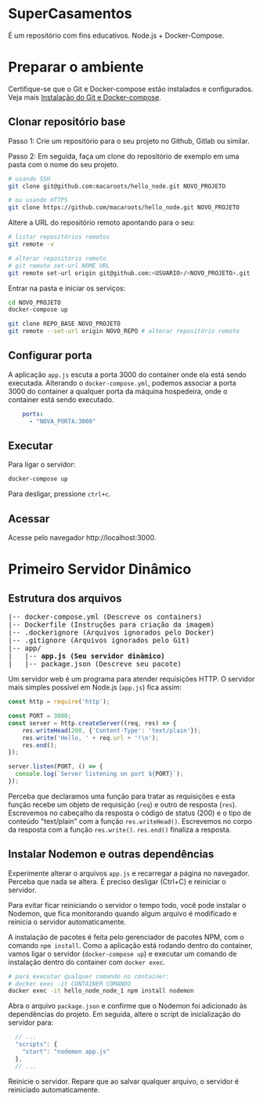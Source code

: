 # SuperCasamentos
É um repositório com fins educativos. Node.js + Docker-Compose.

# Preparar o ambiente
Certifique-se que o Git e Docker-compose estão instalados e configurados. Veja mais [Instalação do Git e Docker-compose](/docs/INSTALACOES.md).

## Clonar repositório base
Passo 1: Crie um repositório para o seu projeto no Github, Gitlab ou similar.

Passo 2: Em seguida, faça um clone do repositório de exemplo em uma pasta com o nome do seu projeto.
```sh
# usando SSH
git clone git@github.com:macaroots/hello_node.git NOVO_PROJETO

# ou usando HTTPS
git clone https://github.com/macaroots/hello_node.git NOVO_PROJETO
```

Altere a URL do repositório remoto apontando para o seu:
```sh
# listar repositórios remotos
git remote -v

# alterar repositório remoto
# git remote set-url NOME URL
git remote set-url origin git@github.com:<USUARIO>/<NOVO_PROJETO>.git
```

Entrar na pasta e iniciar os serviços:
```sh
cd NOVO_PROJETO
docker-compose up
```
```sh
git clone REPO_BASE NOVO_PROJETO
git remote --set-url origin NOVO_REPO # alterar repositório remoto
```

## Configurar porta
A aplicação `app.js` escuta a porta 3000 do container onde ela está sendo executada. Alterando o `docker-compose.yml`, podemos associar a porta 3000 do container a qualquer porta da máquina hospedeira, onde o container está sendo executado.
```yml
    ports:
      - "NOVA_PORTA:3000"
```

## Executar
Para ligar o servidor:
```sh
docker-compose up
```
Para desligar, pressione `ctrl+c`.

## Acessar
Acesse pelo navegador http://localhost:3000.

# Primeiro Servidor Dinâmico
## Estrutura dos arquivos
<pre>
|-- docker-compose.yml (Descreve os containers)
|-- Dockerfile (Instruções para criação da imagem)
|-- .dockerignore (Arquivos ignorados pelo Docker)
|-- .gitignore (Arquivos ignorados pelo Git)
|-- app/
|   |-- <b>app.js (Seu servidor dinâmico)</b>
|   |-- package.json (Descreve seu pacote)
</pre>

Um servidor web é um programa para atender requisições HTTP. O servidor mais simples possível em Node.js (`app.js`) fica assim:
```js
const http = require('http');

const PORT = 3000;
const server = http.createServer((req, res) => {
    res.writeHead(200, {'Content-Type': 'text/plain'});
    res.write('Hello, ' + req.url + '!\n');
    res.end();
});

server.listen(PORT, () => {
  console.log(`Server listening on port ${PORT}`);
});
```
Perceba que declaramos uma função para tratar as requisições e esta função recebe um objeto de requisição (`req`) e outro de resposta (`res`). Escrevemos no cabeçalho da resposta o código de status (200) e o tipo de conteúdo "text/plain" com a função `res.writeHead()`. Escrevemos no corpo da resposta com a função `res.write()`. `res.end()` finaliza a resposta.

## Instalar Nodemon e outras dependências

Experimente alterar o arquivos `app.js` e recarregar a página no navegador. Perceba que nada se altera. É preciso desligar (Ctrl+C) e reiniciar o servidor.

Para evitar ficar reiniciando o servidor o tempo todo, você pode instalar o Nodemon, que fica monitorando quando algum arquivo é modificado e reinicia o servidor automaticamente.

A instalação de pacotes é feita pelo gerenciador de pacotes NPM, com o comando `npm install`. Como a aplicação está rodando dentro do container, vamos ligar o servidor (`docker-compose up`) e executar um comando de instalação dentro do container com `docker exec`. 
```sh
# para executar qualquer comando no container:
# docker exec -it CONTAINER COMANDO
docker exec -it hello_node_node_1 npm install nodemon
```

Abra o arquivo `package.json` e confirme que o Nodemon foi adicionado às dependências do projeto. Em seguida, altere o script de inicialização do servidor para:
```js
  // ...
  "scripts": {
    "start": "nodemon app.js"
  },
  // ...
```

Reinicie o servidor. Repare que ao salvar qualquer arquivo, o servidor é reiniciado automaticamente.